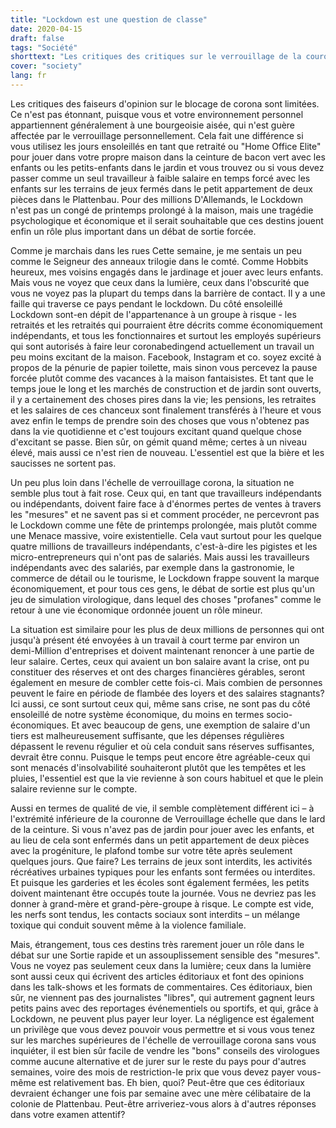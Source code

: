 ```yaml
---
title: "Lockdown est une question de classe"
date: 2020-04-15
draft: false
tags: "Société"
shorttext: "Les critiques des critiques sur le verrouillage de la couronne sont limitées. Ce n'est pas étonnant, car ils appartiennent pour la plupart à la classe moyenne aisée."
cover: "society"
lang: fr
---
```


Les critiques des faiseurs d'opinion sur le blocage de corona sont limitées. Ce n'est pas étonnant, puisque vous et votre environnement personnel appartiennent généralement à une bourgeoisie aisée, qui n'est guère affectée par le verrouillage personnellement. Cela fait une différence si vous utilisez les jours ensoleillés en tant que retraité ou "Home Office Elite" pour jouer dans votre propre maison dans la ceinture de bacon vert avec les enfants ou les petits-enfants dans le jardin et vous trouvez ou si vous devez passer comme un seul travailleur à faible salaire en temps forcé avec les enfants sur les terrains de jeux fermés dans le petit appartement de deux pièces dans le Plattenbau. Pour des millions D'Allemands, le Lockdown n'est pas un congé de printemps prolongé à la maison, mais une tragédie psychologique et économique et il serait souhaitable que ces destins jouent enfin un rôle plus important dans un débat de sortie forcée.

Comme je marchais dans les rues Cette semaine, je me sentais un peu comme le Seigneur des anneaux trilogie dans le comté. Comme Hobbits heureux, mes voisins engagés dans le jardinage et jouer avec leurs enfants. Mais vous ne voyez que ceux dans la lumière, ceux dans l'obscurité que vous ne voyez pas la plupart du temps dans la barrière de contact. Il y a une faille qui traverse ce pays pendant le lockdown. Du côté ensoleillé Lockdown sont-en dépit de l'appartenance à un groupe à risque - les retraités et les retraités qui pourraient être décrits comme économiquement indépendants, et tous les fonctionnaires et surtout les employés supérieurs qui sont autorisés à faire leur coronabedingend actuellement un travail un peu moins excitant de la maison. Facebook, Instagram et co. soyez excité à propos de la pénurie de papier toilette, mais sinon vous percevez la pause forcée plutôt comme des vacances à la maison fantaisistes. Et tant que le temps joue le long et les marchés de construction et de jardin sont ouverts, il y a certainement des choses pires dans la vie; les pensions, les retraites et les salaires de ces chanceux sont finalement transférés à l'heure et vous avez enfin le temps de prendre soin des choses que vous n'obtenez pas dans la vie quotidienne et c'est toujours excitant quand quelque chose d'excitant se passe. Bien sûr, on gémit quand même; certes à un niveau élevé, mais aussi ce n'est rien de nouveau. L'essentiel est que la bière et les saucisses ne sortent pas.

Un peu plus loin dans l'échelle de verrouillage corona, la situation ne semble plus tout à fait rose. Ceux qui, en tant que travailleurs indépendants ou indépendants, doivent faire face à d'énormes pertes de ventes à travers les "mesures" et ne savent pas si et comment procéder, ne percevront pas le Lockdown comme une fête de printemps prolongée, mais plutôt comme une Menace massive, voire existentielle. Cela vaut surtout pour les quelque quatre millions de travailleurs indépendants, c'est-à-dire les pigistes et les micro-entrepreneurs qui n'ont pas de salariés. Mais aussi les travailleurs indépendants avec des salariés, par exemple dans la gastronomie, le commerce de détail ou le tourisme, le Lockdown frappe souvent la marque économiquement, et pour tous ces gens, le débat de sortie est plus qu'un jeu de simulation virologique, dans lequel des choses "profanes" comme le retour à une vie économique ordonnée jouent un rôle mineur.

La situation est similaire pour les plus de deux millions de personnes qui ont jusqu'à présent été envoyées à un travail à court terme par environ un demi-Million d'entreprises et doivent maintenant renoncer à une partie de leur salaire. Certes, ceux qui avaient un bon salaire avant la crise, ont pu constituer des réserves et ont des charges financières gérables, seront également en mesure de combler cette fois-ci. Mais combien de personnes peuvent le faire en période de flambée des loyers et des salaires stagnants? Ici aussi, ce sont surtout ceux qui, même sans crise, ne sont pas du côté ensoleillé de notre système économique, du moins en termes socio-économiques. Et avec beaucoup de gens, une exemption de salaire d'un tiers est malheureusement suffisante, que les dépenses régulières dépassent le revenu régulier et où cela conduit sans réserves suffisantes, devrait être connu. Puisque le temps peut encore être agréable-ceux qui sont menacés d'insolvabilité souhaiteront plutôt que les tempêtes et les pluies, l'essentiel est que la vie revienne à son cours habituel et que le plein salaire revienne sur le compte.

Aussi en termes de qualité de vie, il semble complètement différent ici – à l'extrémité inférieure de la couronne de Verrouillage échelle que dans le lard de la ceinture. Si vous n'avez pas de jardin pour jouer avec les enfants, et au lieu de cela sont enfermés dans un petit appartement de deux pièces avec la progéniture, le plafond tombe sur votre tête après seulement quelques jours. Que faire? Les terrains de jeux sont interdits, les activités récréatives urbaines typiques pour les enfants sont fermées ou interdites. Et puisque les garderies et les écoles sont également fermées, les petits doivent maintenant être occupés toute la journée. Vous ne devriez pas les donner à grand-mère et grand-père-groupe à risque. Le compte est vide, les nerfs sont tendus, les contacts sociaux sont interdits – un mélange toxique qui conduit souvent même à la violence familiale.

Mais, étrangement, tous ces destins très rarement jouer un rôle dans le débat sur une Sortie rapide et un assouplissement sensible des "mesures". Vous ne voyez pas seulement ceux dans la lumière; ceux dans la lumière sont aussi ceux qui écrivent des articles éditoriaux et font des opinions dans les talk-shows et les formats de commentaires. Ces éditoriaux, bien sûr, ne viennent pas des journalistes "libres", qui autrement gagnent leurs petits pains avec des reportages événementiels ou sportifs, et qui, grâce à Lockdown, ne peuvent plus payer leur loyer. La négligence est également un privilège que vous devez pouvoir vous permettre et si vous vous tenez sur les marches supérieures de l'échelle de verrouillage corona sans vous inquiéter, il est bien sûr facile de vendre les "bons" conseils des virologues comme aucune alternative et de jurer sur le reste du pays pour d'autres semaines, voire des mois de restriction-le prix que vous devez payer vous-même est relativement bas. Eh bien, quoi? Peut-être que ces éditoriaux devraient échanger une fois par semaine avec une mère célibataire de la colonie de Plattenbau. Peut-être arriveriez-vous alors à d'autres réponses dans votre examen attentif?
